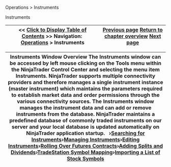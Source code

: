 ﻿
Operations \> Instruments

Instruments

| \<\< [Click to Display Table of Contents](instruments.md) \>\> **Navigation:**     [Operations](operations-1.md) \> Instruments | [Previous page](updating_splits_and_dividends-1.md) [Return to chapter overview](operations-1.md) [Next page](instrument-types-1.md) |
| --- | --- |

| Instruments Window Overview The Instruments window can be accessed by left mouse clicking on the Tools menu within the NinjaTrader Control Center and selecting the menu item Instruments. NinjaTrader supports multiple connectivity providers and therefore manages a single instrument instance (master instrument) which maintains the parameters required to establish market data and order permissions through the various connectivity sources. The Instruments window manages the instrument data and can add or remove instruments from the database. NinjaTrader maintains a predefined database of commonly traded instruments on our server and your local database is updated automatically on NinjaTrader application startup.   ›[Searching for Instruments](searching_for_instruments-1.md)›[Managing Instruments](manage_database-1.md)›[Editing Instruments](editing_instruments-1.md)›[Rolling Over Futures Contracts](rolling_over_a_futures_contrac-1.md)›[Adding Splits and Dividends](adding_splits_and_dividends-1.md)›[TradeStation Symbol Mapping](tradestation_symbol_mapping-1.md)›[Importing a List of Stock Symbols](importing_a_list_of_stock_symb-1.md) |
| --- |
